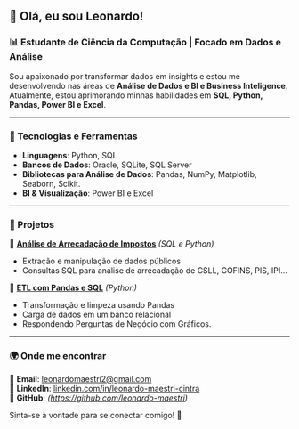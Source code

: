 ## 👋 Olá, eu sou Leonardo!
### 📊 Estudante de Ciência da Computação | Focado em Dados e Análise

Sou apaixonado por transformar dados em insights e estou me desenvolvendo nas áreas de **Análise de Dados e  BI e Business Inteligence**.
Atualmente, estou aprimorando minhas habilidades em **SQL, Python, Pandas, Power BI e Excel**.

---
### 🚀 Tecnologias e Ferramentas
- **Linguagens**: Python, SQL
- **Bancos de Dados**: Oracle, SQLite, SQL Server
- **Bibliotecas para Análise de Dados**: Pandas, NumPy, Matplotlib, Seaborn, Scikit.
- **BI & Visualização**: Power BI e Excel


---
### 📂 Projetos
🔹 **[Análise de Arrecadação de Impostos](#)** *(SQL e Python)*
- Extração e manipulação de dados públicos
- Consultas SQL para análise de arrecadação de CSLL, COFINS, PIS, IPI...

🔹 **[ETL com Pandas e SQL](#)** *(Python)*
- Transformação e limpeza usando Pandas
- Carga de dados em um banco relacional
- Respondendo Perguntas de Negócio com Gráficos.


---
### 🌍 Onde me encontrar
📧 **Email**: leonardomaestri2@gmail.com  
💼 **LinkedIn**: [linkedin.com/in/leonardo-maestri-cintra](https://www.linkedin.com/in/leonardo-maestri-cintra-84683125a/)  
📌 **GitHub**: *(https://github.com/leonardo-maestri)*

Sinta-se à vontade para se conectar comigo! 🚀
